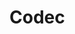 # Codec

<!-- TODO:

- network (big endian) order
- type hints and how each value is encoded
  - strings and chars are utf8 encoded
  - variable length char even if rust stores it in u32 (UTF32)
  - tuple generation and permutations, wire format length u8
- every which can be determined at compile time is not send over the wire, but instead saved in the db
  - provided arg literals aren't encoded, but saved in the database
  - TODO: mentions some takeaways from `ArgumentsResolver::resolve`
-->
